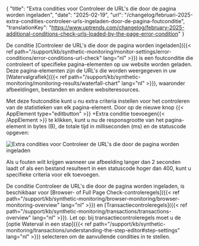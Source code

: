 {
  "title": "Extra condities voor Controleer de URL's die door de pagina worden ingeladen",
  "date": "2025-02-19",
  "url": "/changelog/februari-2025-extra-condities-controleer-urls-ingeladen-door-de-pagina-foutconditie",
  "translationKey": "https://www.uptrends.com/changelog/february-2025-additional-conditions-check-urls-loaded-by-the-page-error-condition"
}

De conditie [Controleer de URL's die door de pagina worden ingeladen]({{< ref path="/support/kb/synthetic-monitoring/monitor-settings/error-conditions/error-conditions-url-check" lang="nl" >}}) is een foutconditie die controleert of specifieke pagina-elementen op uw website worden geladen. Deze pagina-elementen zijn de URL's die worden weergegeven in uw [Watervalgrafiek]({{< ref path="/support/kb/synthetic-monitoring/monitoring-results/waterfall-chart" lang="nl" >}}), waaronder afbeeldingen, bestanden en andere websiteresources.

Met deze foutconditie kunt u nu extra criteria instellen voor het controleren van de statistieken van elk pagina-element. Door op de nieuwe knop {{< AppElement type="editbutton" >}} +Extra conditie toevoegen{{< /AppElement >}} te klikken, kunt u nu de responsgrootte van het pagina-element in bytes (B), de totale tijd in milliseconden (ms) en de statuscode opgeven:

![Extra condities voor Controleer de URL's die door de pagina worden ingeladen](/img/content/gif-additional-conditions-check-urls-loaded-by-page.gif)

Als u fouten wilt krijgen wanneer uw afbeelding langer dan 2 seconden laadt of als een bestand resulteert in een statuscode hoger dan 400, kunt u specifieke criteria voor elk toevoegen.

De conditie Controleer de URL's die door de pagina worden ingeladen, is beschikbaar voor [Browser- of Full Page Check-controleregels]({{< ref path="/support/kb/synthetic-monitoring/browser-monitoring/browser-monitoring-overview" lang="nl" >}}) en [Transactiecontroleregels]({{< ref path="/support/kb/synthetic-monitoring/transactions/transactions-overview" lang="nl" >}}). Let op: bij transactiecontroleregels moet u de [optie Waterval in een stap]({{< ref path="/support/kb/synthetic-monitoring/transactions/understanding-the-step-editor#step-settings" lang="nl" >}}) selecteren om de aanvullende condities in te stellen.